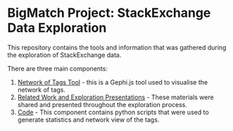 # BigMatch Project: StackExchange Data Exploration #

This repository contains the tools and information that was gathered during the exploration of StackExchange data. 

There are three main components:

1. [Network of Tags Tool]() - this is a Gephi.js tool used to visualise the network of tags. 
2. [Related Work and Exploration Presentations]() - These materials were shared and presented throughout the exploration process.
3. [Code]() - This component contains python scripts that were used to generate statistics and network view of the tags.


